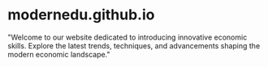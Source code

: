 # modernedu.github.io
"Welcome to our website dedicated to introducing innovative economic skills. Explore the latest  trends, techniques, and advancements shaping the modern economic landscape."
